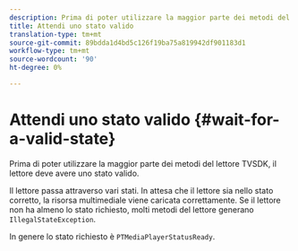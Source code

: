 ```yaml
---
description: Prima di poter utilizzare la maggior parte dei metodi del lettore TVSDK, il lettore deve avere uno stato valido.
title: Attendi uno stato valido
translation-type: tm+mt
source-git-commit: 89bdda1d4bd5c126f19ba75a819942df901183d1
workflow-type: tm+mt
source-wordcount: '90'
ht-degree: 0%

---
```



# Attendi uno stato valido {#wait-for-a-valid-state}

Prima di poter utilizzare la maggior parte dei metodi del lettore TVSDK, il lettore deve avere uno stato valido.

Il lettore passa attraverso vari stati. In attesa che il lettore sia nello stato corretto, la risorsa multimediale viene caricata correttamente. Se il lettore non ha almeno lo stato richiesto, molti metodi del lettore generano `IllegalStateException`.

In genere lo stato richiesto è `PTMediaPlayerStatusReady`.
